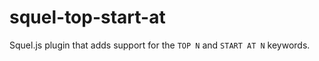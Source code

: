 squel-top-start-at
==================

Squel.js plugin that adds support for the `TOP N` and `START AT N` keywords.
